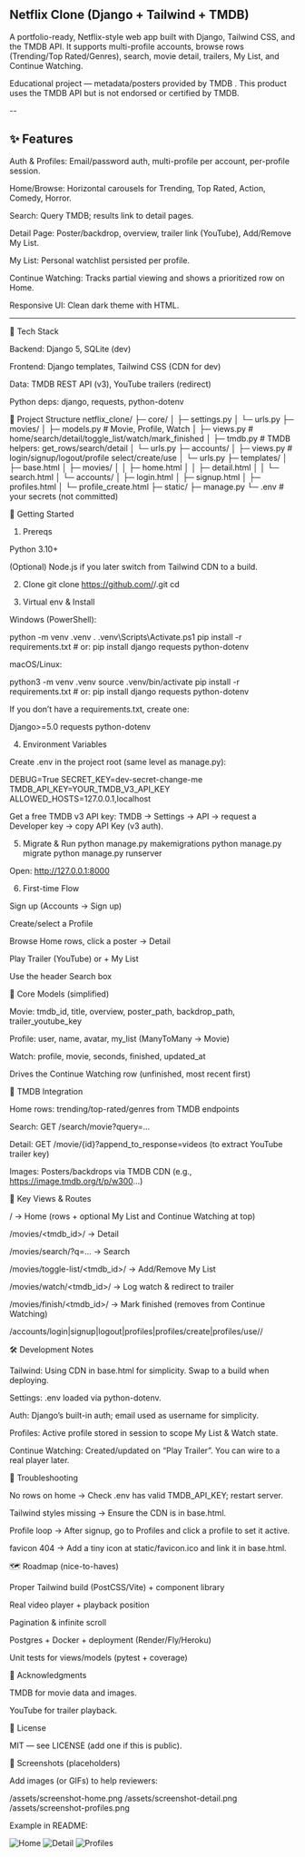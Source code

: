 ## Netflix Clone (Django + Tailwind + TMDB)

A portfolio-ready, Netflix-style web app built with Django, Tailwind CSS, and the TMDB API. It supports multi-profile accounts, browse rows (Trending/Top Rated/Genres), search, movie detail, trailers, My List, and Continue Watching.

Educational project — metadata/posters provided by TMDB
. This product uses the TMDB API but is not endorsed or certified by TMDB.

--
## ✨ Features

Auth & Profiles: Email/password auth, multi-profile per account, per-profile session.

Home/Browse: Horizontal carousels for Trending, Top Rated, Action, Comedy, Horror.

Search: Query TMDB; results link to detail pages.

Detail Page: Poster/backdrop, overview, trailer link (YouTube), Add/Remove My List.

My List: Personal watchlist persisted per profile.

Continue Watching: Tracks partial viewing and shows a prioritized row on Home.

Responsive UI: Clean dark theme with HTML.

---
🧱 Tech Stack

Backend: Django 5, SQLite (dev)

Frontend: Django templates, Tailwind CSS (CDN for dev)

Data: TMDB REST API (v3), YouTube trailers (redirect)

Python deps: django, requests, python-dotenv

📂 Project Structure
netflix_clone/
├─ core/
│  ├─ settings.py
│  └─ urls.py
├─ movies/
│  ├─ models.py      # Movie, Profile, Watch
│  ├─ views.py       # home/search/detail/toggle_list/watch/mark_finished
│  ├─ tmdb.py        # TMDB helpers: get_rows/search/detail
│  └─ urls.py
├─ accounts/
│  ├─ views.py       # login/signup/logout/profile select/create/use
│  └─ urls.py
├─ templates/
│  ├─ base.html
│  ├─ movies/
│  │  ├─ home.html
│  │  ├─ detail.html
│  │  └─ search.html
│  └─ accounts/
│     ├─ login.html
│     ├─ signup.html
│     ├─ profiles.html
│     └─ profile_create.html
├─ static/
├─ manage.py
└─ .env              # your secrets (not committed)

🚀 Getting Started
1) Prereqs

Python 3.10+

(Optional) Node.js if you later switch from Tailwind CDN to a build.

2) Clone
git clone https://github.com/<your-username>/<your-repo>.git
cd <your-repo>

3) Virtual env & Install

Windows (PowerShell):

python -m venv .venv
. .venv\Scripts\Activate.ps1
pip install -r requirements.txt  # or: pip install django requests python-dotenv


macOS/Linux:

python3 -m venv .venv
source .venv/bin/activate
pip install -r requirements.txt  # or: pip install django requests python-dotenv


If you don’t have a requirements.txt, create one:

Django>=5.0
requests
python-dotenv

4) Environment Variables

Create .env in the project root (same level as manage.py):

DEBUG=True
SECRET_KEY=dev-secret-change-me
TMDB_API_KEY=YOUR_TMDB_V3_API_KEY
ALLOWED_HOSTS=127.0.0.1,localhost


Get a free TMDB v3 API key:
TMDB → Settings → API → request a Developer key → copy API Key (v3 auth).

5) Migrate & Run
python manage.py makemigrations
python manage.py migrate
python manage.py runserver


Open: http://127.0.0.1:8000

6) First-time Flow

Sign up (Accounts → Sign up)

Create/select a Profile

Browse Home rows, click a poster → Detail

Play Trailer (YouTube) or + My List

Use the header Search box

🧠 Core Models (simplified)

Movie: tmdb_id, title, overview, poster_path, backdrop_path, trailer_youtube_key

Profile: user, name, avatar, my_list (ManyToMany → Movie)

Watch: profile, movie, seconds, finished, updated_at

Drives the Continue Watching row (unfinished, most recent first)

🔌 TMDB Integration

Home rows: trending/top-rated/genres from TMDB endpoints

Search: GET /search/movie?query=...

Detail: GET /movie/{id}?append_to_response=videos (to extract YouTube trailer key)

Images: Posters/backdrops via TMDB CDN (e.g., https://image.tmdb.org/t/p/w300...)

🧭 Key Views & Routes

/ → Home (rows + optional My List and Continue Watching at top)

/movies/<tmdb_id>/ → Detail

/movies/search/?q=... → Search

/movies/toggle-list/<tmdb_id>/ → Add/Remove My List

/movies/watch/<tmdb_id>/ → Log watch & redirect to trailer

/movies/finish/<tmdb_id>/ → Mark finished (removes from Continue Watching)

/accounts/login|signup|logout|profiles|profiles/create|profiles/use/<id>/

🛠️ Development Notes

Tailwind: Using CDN in base.html for simplicity. Swap to a build when deploying.

Settings: .env loaded via python-dotenv.

Auth: Django’s built-in auth; email used as username for simplicity.

Profiles: Active profile stored in session to scope My List & Watch state.

Continue Watching: Created/updated on “Play Trailer”. You can wire to a real player later.

🧩 Troubleshooting

No rows on home → Check .env has valid TMDB_API_KEY; restart server.

Tailwind styles missing → Ensure the CDN <script src="https://cdn.tailwindcss.com"></script> is in base.html.

Profile loop → After signup, go to Profiles and click a profile to set it active.

favicon 404 → Add a tiny icon at static/favicon.ico and link it in base.html.

🗺️ Roadmap (nice-to-haves)

Proper Tailwind build (PostCSS/Vite) + component library

Real video player + playback position

Pagination & infinite scroll

Postgres + Docker + deployment (Render/Fly/Heroku)

Unit tests for views/models (pytest + coverage)

🤝 Acknowledgments

TMDB for movie data and images.

YouTube for trailer playback.

📜 License

MIT — see LICENSE (add one if this is public).

📸 Screenshots (placeholders)

Add images (or GIFs) to help reviewers:

/assets/screenshot-home.png
/assets/screenshot-detail.png
/assets/screenshot-profiles.png


Example in README:

![Home](assets/screenshot-home.png)
![Detail](assets/screenshot-detail.png)
![Profiles](assets/screenshot-profiles.png)
